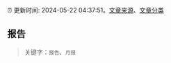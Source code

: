 :alarm_clock: 更新时间: 2024-05-22 04:37:51。[文章来源](/README.md)、[文章分类](/TAGS.md)

## 报告


> 关键字：`报告`、`月报`



